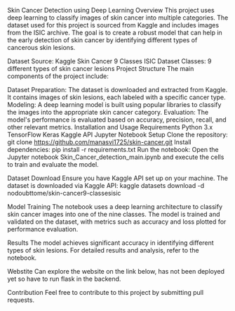 Skin Cancer Detection using Deep Learning
Overview
This project uses deep learning to classify images of skin cancer into multiple categories. The dataset used for this project is sourced from Kaggle and includes images from the ISIC archive. The goal is to create a robust model that can help in the early detection of skin cancer by identifying different types of cancerous skin lesions.

Dataset
Source: Kaggle Skin Cancer 9 Classes ISIC Dataset
Classes: 9 different types of skin cancer lesions
Project Structure
The main components of the project include:

Dataset Preparation: The dataset is downloaded and extracted from Kaggle. It contains images of skin lesions, each labeled with a specific cancer type.
Modeling: A deep learning model is built using popular libraries to classify the images into the appropriate skin cancer category.
Evaluation: The model's performance is evaluated based on accuracy, precision, recall, and other relevant metrics.
Installation and Usage
Requirements
Python 3.x
TensorFlow
Keras
Kaggle API
Jupyter Notebook
Setup
Clone the repository:
git clone https://github.com/manasvi1725/skin-cancer.git
Install dependencies:
pip install -r requirements.txt
Run the notebook: Open the Jupyter notebook Skin_Cancer_detection_main.ipynb and execute the cells to train and evaluate the model.

Dataset Download
Ensure you have Kaggle API set up on your machine. The dataset is downloaded via Kaggle API:
kaggle datasets download -d nodoubttome/skin-cancer9-classesisic

Model Training
The notebook uses a deep learning architecture to classify skin cancer images into one of the nine classes. The model is trained and validated on the dataset, with metrics such as accuracy and loss plotted for performance evaluation.

Results
The model achieves significant accuracy in identifying different types of skin lesions. For detailed results and analysis, refer to the notebook.

Webstite
Can explore the website on the link below, has not been deployed yet so have to run flask in the backend.

Contribution
Feel free to contribute to this project by submitting pull requests. 

